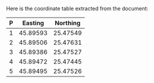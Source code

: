 Here is the coordinate table extracted from the document:

| P | Easting | Northing |
|---|---------|----------|
| 1 | 45.89593 | 25.47549 |
| 2 | 45.89506 | 25.47631 |
| 3 | 45.89386 | 25.47527 |
| 4 | 45.89472 | 25.47445 |
| 5 | 45.89495 | 25.47526 |